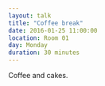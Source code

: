 ```yaml
---
layout: talk
title: "Coffee break"
date: 2016-01-25 11:00:00
location: Room 01
day: Monday
duration: 30 minutes
---
```


Coffee and cakes.
